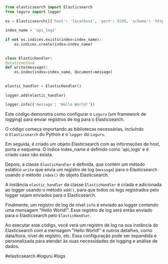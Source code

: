 ```python
from elasticsearch import Elasticsearch  
from loguru import logger  
  
es = Elasticsearch([{'host': 'localhost', 'port': 9200, 'scheme': 'http'}])  
  
index_name = 'api_logs'  
  
if not es.indices.exists(index=index_name):  
	es.indices.create(index=index_name)  
  
  
class ElasticHandler:  
@staticmethod  
def write(message):  
	es.index(index=index_name, document=message)  
  
  
elastic_handler = ElasticHandler()  
  
logger.add(elastic_handler)  
  
logger.info({'message': 'Hello World!'})
```

Este código demonstra como configurar o `Loguru` (um framework de logging) para enviar registros de log para o Elasticsearch.

O código começa importando as bibliotecas necessárias, incluindo o `Elasticsearch` do Python e o `logger` do `Loguru`.

Em seguida, é criado um objeto Elasticsearch com as informações de host, porta e esquema. O índice index_name é definido como 'api_logs' e é criado caso não exista.

Depois, a classe `ElasticHandler` é definida, que contém um método estático `write` que envia um registro de log (`message`) para o Elasticsearch usando o método `index()` do objeto Elasticsearch.

A instância `elastic_handler` da classe `ElasticHandler` é criada e adicionada ao logger usando o método `add()`, para que todos os logs registrados pelo logger sejam enviados para o Elasticsearch.

Finalmente, um registro de log de nível `info` é enviado ao logger contendo uma mensagem "Hello World!". Esse registro de log será então enviado para o Elasticsearch pelo `ElasticHandler`.

Ao executar este código, você verá um registro de log na sua instância do Elasticsearch com a mensagem "Hello World!" e outros detalhes, como data/hora, nível de registro, etc. Essa configuração pode ser expandida e personalizada para atender às suas necessidades de logging e análise de dados.

#elasticsearch #loguru #logs